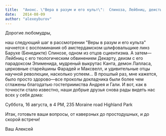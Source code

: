 ```yaml
---
title:  "Анонс. \"Вера в разум и его культ\":  Спиноза, Лейбниц, деисты, Максвелл...  "
date:   2014-08-09
author: "alexeyburov"
---
```


Дорогие любомудры,

наш следующий шаг в рассмотрении "Веры в разум и его культа" начнется с воспоминания об амстердамском шлифовальщике линз Барухе (Бенедикте) Спинозе, одном из отцов сциентизма. А затем—Лейбниц с его теологическим обвинением Декарту, деизм с его парадоксом Эпименида, мудреный выкрутас Канта, демон Лапласа, церковные старейшины Фарадей и Максвелл, и удивительные отцы научной революции, насколько успеем... В прошлый раз, мне кажется, было просто здорово—все проколы докладчика были более чем сглажены благодатью гостеприимства Андрея и Гали. И вот, как в точности стало известно, наши добрые друзья снова рады видеть нас всех у себя дома:

Суббота, 16 августа, в 4 PM,
235 Moraine road
Highland Park

Итак, готовьте ваши вопросы, от каверзных до простодушных, и до скорой встречи!

Ваш Алексей
